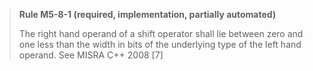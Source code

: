 > **Rule M5-8-1 (required, implementation, partially automated)**
>
> The right hand operand of a shift operator shall lie between zero and one
> less than the width in bits of the underlying type of the left hand operand.
> See MISRA C++ 2008 [7]
